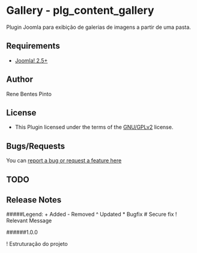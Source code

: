 Gallery - plg_content_gallery
=============

Plugin Joomla para exibição de galerias de imagens a partir de uma pasta.

Requirements
------------

* [Joomla! 2.5+](http://www.joomla.org)

Author
------

Rene Bentes Pinto

License
--------

* This Plugin licensed under the terms of the [GNU/GPLv2](http://www.gnu.org/licenses/gpl-2.0.html) license.

Bugs/Requests
-------------

You can [report a bug or request a feature here](http://github.com/renebentes/plg_content_gallery/issues)

TODO
----



Release Notes
-------------

#####Legend:
  \+ Added \- Removed ^ Updated \* Bugfix \# Secure fix ! Relevant Message

######1.0.0

  ! Estruturação do projeto